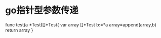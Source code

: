 # go指针型参数传递
func test(a *Test)[]*Test{
	var array []*Test
	b:=*a
	array=append(array,b)
	return array
}